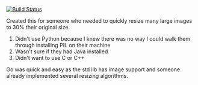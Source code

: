 [![Build Status](https://secure.travis-ci.org/jakecoffman/image-resizer.png?branch=master)](http://travis-ci.org/jakecoffman/image-resizer)


Created this for someone who needed to quickly resize many large images to 30% their original size.

1. Didn't use Python because I knew there was no way I could walk them through installing PIL on their machine
2. Wasn't sure if they had Java installed
3. Didn't want to use C or C++

Go was quick and easy as the std lib has image support and someone already implemented several resizing algorithms.
